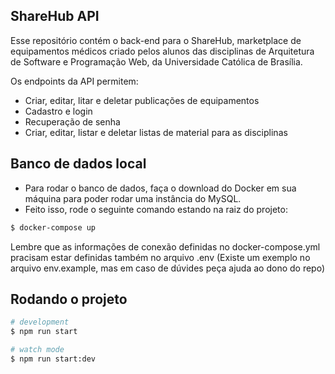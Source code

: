 ## ShareHub API

Esse repositório contém o back-end para o ShareHub, marketplace de equipamentos médicos criado pelos
alunos das disciplinas de Arquitetura de Software e Programação Web, da Universidade Católica de Brasília.

Os endpoints da API permitem:
- Criar, editar, litar e deletar publicações de equipamentos
- Cadastro e login
- Recuperação de senha
- Criar, editar, listar e deletar listas de material para as disciplinas

## Banco de dados local

- Para rodar o banco de dados, faça o download do Docker em sua máquina para poder rodar uma instância do MySQL.
- Feito isso, rode o seguinte comando estando na raiz do projeto:

```bash
$ docker-compose up
```

Lembre que as informações de conexão definidas no docker-compose.yml pracisam estar definidas também no arquivo
.env (Existe um exemplo no arquivo env.example, mas em caso de dúvides peça ajuda ao dono do repo)

## Rodando o projeto

```bash
# development
$ npm run start

# watch mode
$ npm run start:dev
```










